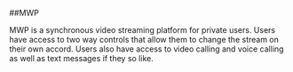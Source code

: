 ##MWP

MWP is a synchronous video streaming platform for private users. Users have access to two way controls that allow them to change the stream on their own accord. Users also have access to video calling and voice calling as well as text messages if they so like.
